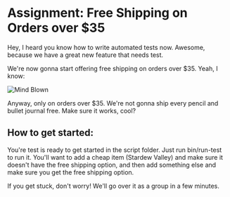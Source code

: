 # Assignment: Free Shipping on Orders over $35

Hey, I heard you know how to write automated tests now. Awesome, because we have a great new feature that needs test.

We're now gonna start offering free shipping on orders over $35. Yeah, I know:

![Mind Blown](https://media.giphy.com/media/xT0xeJpnrWC4XWblEk/giphy.gif)

Anyway, only on orders over $35. We're not gonna ship every pencil and bullet journal free. Make sure it works, cool?

## How to get started:

You're test is ready to get started in the script folder. Just run bin/run-test to run it. You'll want to add a cheap item (Stardew Valley) and make sure it doesn't have the free shipping option, and then add something else and make sure you get the free shipping option.

If you get stuck, don't worry! We'll go over it as a group in a few minutes.
